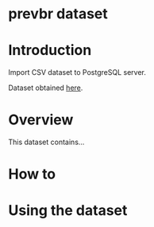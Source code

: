 prevbr dataset
==============

# Introduction
Import CSV dataset to PostgreSQL server.

Dataset obtained [here](http://legis.senado.leg.br/sdleg-getter/documento/download/8653c0cf-6c00-48a1-9f29-be5f53426152here).

# Overview

This dataset contains...

# How to

# Using the dataset
